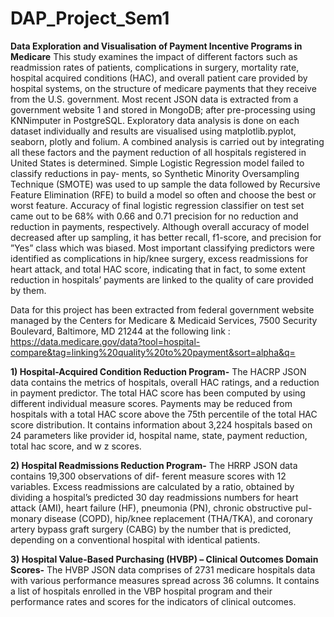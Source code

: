# DAP_Project_Sem1 
**Data Exploration and Visualisation of Payment Incentive Programs in Medicare**
This study examines the impact of different factors such as readmission rates of patients, complications in surgery, mortality rate, hospital acquired conditions (HAC), and overall patient care provided by hospital systems, on the structure of medicare payments that they receive from the U.S. government. Most recent JSON data is extracted from a government website 1 and stored in MongoDB; after pre-processing using KNNimputer in PostgreSQL. Exploratory data analysis is done on each dataset individually and results are visualised using matplotlib.pyplot, seaborn, plotly and folium. A combined analysis is carried out by integrating all these factors and the payment reduction of all hospitals registered in United States is determined. Simple Logistic Regression model failed to classify reductions in pay- ments, so Synthetic Minority Oversampling Technique (SMOTE) was used to up sample the data followed by Recursive Feature Elimination (RFE) to build a model so often and choose the best or worst feature. Accuracy of final logistic regression classifier on test set came out to be 68% with 0.66 and 0.71 precision for no reduction and reduction in payments, respectively. Although overall accuracy of model decreased after up sampling, it has better recall, f1-score, and precision for ”Yes” class which was biased. Most important classifying predictors were identified as complications in hip/knee surgery, excess readmissions for heart attack, and total HAC score, indicating that in fact, to some extent reduction in hospitals’ payments are linked to the quality of care provided by them.

Data for this project has been extracted from federal government website managed by the Centers for Medicare & Medicaid Services, 7500 Security Boulevard, Baltimore, MD 21244 at the following link :
https://data.medicare.gov/data?tool=hospital-compare&tag=linking%20quality%20to%20payment&sort=alpha&q=

**1) Hospital-Acquired Condition Reduction Program-**
The HACRP JSON data contains the metrics of hospitals, overall HAC ratings, and a reduction in payment predictor. The total HAC score has been computed by using different individual measure scores. Payments may be reduced from hospitals with a total HAC score above the 75th percentile of the total HAC score distribution. It contains information about 3,224 hospitals based on 24 parameters like provider id, hospital name, state, payment reduction, total hac score, and w z scores.

**2) Hospital Readmissions Reduction Program-**
The HRRP JSON data contains 19,300 observations of dif- ferent measure scores with 12 variables. Excess readmissions are calculated by a ratio, obtained by dividing a hospital’s predicted 30 day readmissions numbers for heart attack (AMI), heart failure (HF), pneumonia (PN), chronic obstructive pul- monary disease (COPD), hip/knee replacement (THA/TKA), and coronary artery bypass graft surgery (CABG) by the number that is predicted, depending on a conventional hospital with identical patients.

**3) Hospital Value-Based Purchasing (HVBP) – Clinical Outcomes Domain Scores-**
The HVBP JSON data comprises of 2731 medicare hospitals data with various performance measures spread across 36 columns. It contains a list of hospitals enrolled in the VBP hospital program and their performance rates and scores for the indicators of clinical outcomes.


